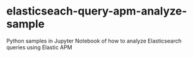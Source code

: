 # elasticseach-query-apm-analyze-sample
Python samples in Jupyter Notebook of how to analyze Elasticsearch queries using Elastic APM
